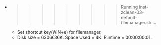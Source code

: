 * >>>>>>>>> Running inst-zclean-03-default-filemanager.sh ...
  * Set shortcut key(WIN+e) for filemanager.
  * Disk size = 6306636K. Space Used = 4K. Runtime = 00:00:00:01.
